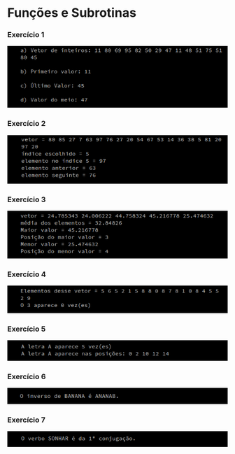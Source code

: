 # Funções e Subrotinas
### Exercício 1
<img src="Exercicio_1/Exercicio_1.png">

### Exercício 2
<img src="Exercicio_2/Exercicio_2.png">

### Exercício 3
<img src="Exercicio_3/Exercicio_3.png">

### Exercício 4
<img src="Exercicio_4/Exercicio_4.png">

### Exercício 5
<img src="Exercicio_5/Exercicio_5.png">

### Exercício 6
<img src="Exercicio_6/Exercicio_6.png">

### Exercício 7
<img src="Exercicio_7/Exercicio_7.png">